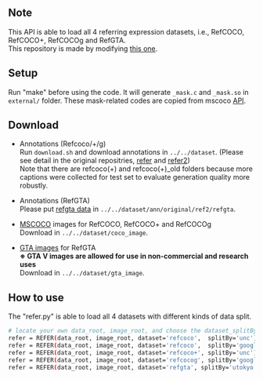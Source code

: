 ## Note

This API is able to load all 4 referring expression datasets, i.e., RefCOCO, RefCOCO+, RefCOCOg and RefGTA.  
This repository is made by modifying [this one](https://github.com/lichengunc/refer2).  


## Setup
Run "make" before using the code.
It will generate ``_mask.c`` and ``_mask.so`` in ``external/`` folder.
These mask-related codes are copied from mscoco [API](https://github.com/pdollar/coco).

## Download
- Annotations (Refcoco/+/g)  
Run ```download.sh``` and download annotations in ```../../dataset```. (Please see detail in the original repositries, [refer](https://github.com/lichengunc/refer) and [refer2](https://github.com/lichengunc/refer2))  
Note that there are refcoco(+) and refcoco(+)_old folders because more captions were collected for test set to evaluate generation quality more robustly.

- Annotations (RefGTA)  
Please put [refgta data](https://drive.google.com/open?id=19UQsGDb8s9oi-v7bAw41ZqzypwM5ECaQ) in  ```../../dataset/ann/original/ref2/refgta```.
- [MSCOCO](http://mscoco.org/dataset/#overview) images for RefCOCO, RefCOCO+ and RefCOCOg  
Download in ```../../dataset/coco_image```.
- [GTA images](https://drive.google.com/open?id=1pcdwA--xSAkbsOwjqhhyXMRZH7_sjQXU) for RefGTA  
**※ GTA V images are allowed for use in non-commercial and research uses**  
Download in ```../../dataset/gta_image```.


## How to use
The "refer.py" is able to load all 4 datasets with different kinds of data split.
```bash
# locate your own data_root, image_root, and choose the dataset_splitBy you want to use
refer = REFER(data_root, image_root, dataset='refcoco',  splitBy='unc')
refer = REFER(data_root, image_root, dataset='refcoco',  splitBy='google')
refer = REFER(data_root, image_root, dataset='refcoco+', splitBy='unc')
refer = REFER(data_root, image_root, dataset='refcocog', splitBy='google')  # testing data haven't been released yet
refer = REFER(data_root, image_root, dataset='refgta', splitBy='utokyo')
```


<!-- refs(dataset).p contains list of refs, where each ref is
{ref_id, ann_id, category_id, file_name, image_id, sent_ids, sentences}
ignore filename

Each sentences is a list of sent
{arw, sent, sent_id, tokens}
 -->
